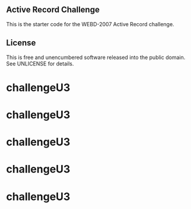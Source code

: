 ## Active Record Challenge 

This is the starter code for the WEBD-2007 Active Record challenge.

## License

This is free and unencumbered software released into the public domain. See UNLICENSE for details.
# challengeU3
# challengeU3
# challengeU3
# challengeU3
# challengeU3
